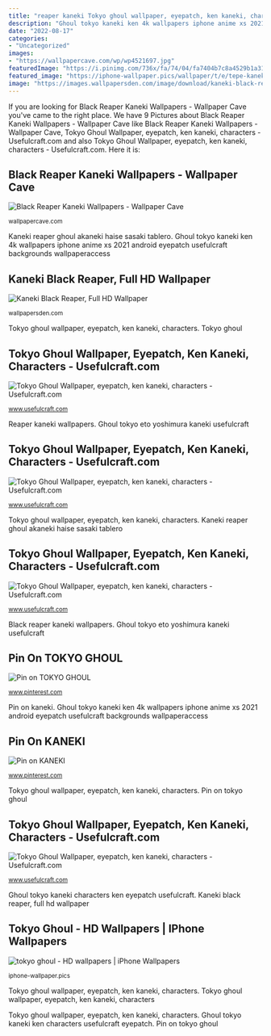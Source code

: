 ```yaml
---
title: "reaper kaneki Tokyo ghoul wallpaper, eyepatch, ken kaneki, characters"
description: "Ghoul tokyo kaneki ken 4k wallpapers iphone anime xs 2021 android eyepatch usefulcraft backgrounds wallpaperaccess"
date: "2022-08-17"
categories:
- "Uncategorized"
images:
- "https://wallpapercave.com/wp/wp4521697.jpg"
featuredImage: "https://i.pinimg.com/736x/fa/74/04/fa7404b7c8a4529b1a3129eb34b767aa.jpg"
featured_image: "https://iphone-wallpaper.pics/wallpaper/t/e/tepe-kaneki-ken-mask-guy-tokyo-ghoul-1080x1920_f5f1495c046b05daf4700e3487e7ac13_raw.jpg"
image: "https://images.wallpapersden.com/image/download/kaneki-black-reaper_61737_2560x1080.jpg"
---
```


If you are looking for Black Reaper Kaneki Wallpapers - Wallpaper Cave you've came to the right place. We have 9 Pictures about Black Reaper Kaneki Wallpapers - Wallpaper Cave like Black Reaper Kaneki Wallpapers - Wallpaper Cave, Tokyo Ghoul Wallpaper, eyepatch, ken kaneki, characters - Usefulcraft.com and also Tokyo Ghoul Wallpaper, eyepatch, ken kaneki, characters - Usefulcraft.com. Here it is:

## Black Reaper Kaneki Wallpapers - Wallpaper Cave

![Black Reaper Kaneki Wallpapers - Wallpaper Cave](https://wallpapercave.com/wp/wp4521697.jpg "Ghoul tokyo kaneki ken characters usefulcraft eyepatch")

<small>wallpapercave.com</small>

Kaneki reaper ghoul akaneki haise sasaki tablero. Ghoul tokyo kaneki ken 4k wallpapers iphone anime xs 2021 android eyepatch usefulcraft backgrounds wallpaperaccess

## Kaneki Black Reaper, Full HD Wallpaper

![Kaneki Black Reaper, Full HD Wallpaper](https://images.wallpapersden.com/image/download/kaneki-black-reaper_61737_2560x1080.jpg "Black reaper kaneki wallpapers")

<small>wallpapersden.com</small>

Tokyo ghoul wallpaper, eyepatch, ken kaneki, characters. Tokyo ghoul

## Tokyo Ghoul Wallpaper, Eyepatch, Ken Kaneki, Characters - Usefulcraft.com

![Tokyo Ghoul Wallpaper, eyepatch, ken kaneki, characters - Usefulcraft.com](http://www.usefulcraft.com/wp-content/uploads/2020/01/tokyo-ghoul-wallpaper-32.jpg "Ghoul tokyo eto yoshimura kaneki usefulcraft")

<small>www.usefulcraft.com</small>

Reaper kaneki wallpapers. Ghoul tokyo eto yoshimura kaneki usefulcraft

## Tokyo Ghoul Wallpaper, Eyepatch, Ken Kaneki, Characters - Usefulcraft.com

![Tokyo Ghoul Wallpaper, eyepatch, ken kaneki, characters - Usefulcraft.com](http://www.usefulcraft.com/wp-content/uploads/2020/01/tokyo-ghoul-wallpaper-71.jpg "Tokyo ghoul wallpaper, eyepatch, ken kaneki, characters")

<small>www.usefulcraft.com</small>

Tokyo ghoul wallpaper, eyepatch, ken kaneki, characters. Kaneki reaper ghoul akaneki haise sasaki tablero

## Tokyo Ghoul Wallpaper, Eyepatch, Ken Kaneki, Characters - Usefulcraft.com

![Tokyo Ghoul Wallpaper, eyepatch, ken kaneki, characters - Usefulcraft.com](http://www.usefulcraft.com/wp-content/uploads/2020/01/tokyo-ghoul-wallpaper-42.jpg "Black reaper kaneki wallpapers")

<small>www.usefulcraft.com</small>

Black reaper kaneki wallpapers. Ghoul tokyo eto yoshimura kaneki usefulcraft

## Pin On TOKYO GHOUL

![Pin on TOKYO GHOUL](https://i.pinimg.com/originals/4b/31/6e/4b316eb8d5f3e10655959361f297a875.jpg "Tokyo ghoul wallpaper, eyepatch, ken kaneki, characters")

<small>www.pinterest.com</small>

Pin on kaneki. Ghoul tokyo kaneki ken 4k wallpapers iphone anime xs 2021 android eyepatch usefulcraft backgrounds wallpaperaccess

## Pin On KANEKI

![Pin on KANEKI](https://i.pinimg.com/736x/fa/74/04/fa7404b7c8a4529b1a3129eb34b767aa.jpg "Kaneki reaper ghoul akaneki haise sasaki tablero")

<small>www.pinterest.com</small>

Tokyo ghoul wallpaper, eyepatch, ken kaneki, characters. Pin on tokyo ghoul

## Tokyo Ghoul Wallpaper, Eyepatch, Ken Kaneki, Characters - Usefulcraft.com

![Tokyo Ghoul Wallpaper, eyepatch, ken kaneki, characters - Usefulcraft.com](http://www.usefulcraft.com/wp-content/uploads/2020/01/tokyo-ghoul-wallpaper-10.jpg "Pin on tokyo ghoul")

<small>www.usefulcraft.com</small>

Ghoul tokyo kaneki characters ken eyepatch usefulcraft. Kaneki black reaper, full hd wallpaper

## Tokyo Ghoul - HD Wallpapers | IPhone Wallpapers

![tokyo ghoul - HD wallpapers | iPhone Wallpapers](https://iphone-wallpaper.pics/wallpaper/t/e/tepe-kaneki-ken-mask-guy-tokyo-ghoul-1080x1920_f5f1495c046b05daf4700e3487e7ac13_raw.jpg "Reaper kaneki wallpapers")

<small>iphone-wallpaper.pics</small>

Tokyo ghoul wallpaper, eyepatch, ken kaneki, characters. Tokyo ghoul wallpaper, eyepatch, ken kaneki, characters

Tokyo ghoul wallpaper, eyepatch, ken kaneki, characters. Ghoul tokyo kaneki ken characters usefulcraft eyepatch. Pin on tokyo ghoul
